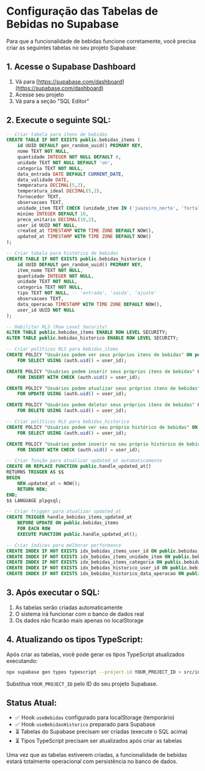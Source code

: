 # Configuração das Tabelas de Bebidas no Supabase

Para que a funcionalidade de bebidas funcione corretamente, você precisa criar as seguintes tabelas no seu projeto Supabase:

## 1. Acesse o Supabase Dashboard

1. Vá para [https://supabase.com/dashboard](https://supabase.com/dashboard)
2. Acesse seu projeto
3. Vá para a seção "SQL Editor"

## 2. Execute o seguinte SQL:

```sql
-- Criar tabela para itens de bebidas
CREATE TABLE IF NOT EXISTS public.bebidas_items (
    id UUID DEFAULT gen_random_uuid() PRIMARY KEY,
    nome TEXT NOT NULL,
    quantidade INTEGER NOT NULL DEFAULT 0,
    unidade TEXT NOT NULL DEFAULT 'un',
    categoria TEXT NOT NULL,
    data_entrada DATE DEFAULT CURRENT_DATE,
    data_validade DATE,
    temperatura DECIMAL(5,2),
    temperatura_ideal DECIMAL(5,2),
    fornecedor TEXT,
    observacoes TEXT,
    unidade_item TEXT CHECK (unidade_item IN ('juazeiro_norte', 'fortaleza')),
    minimo INTEGER DEFAULT 10,
    preco_unitario DECIMAL(10,2),
    user_id UUID NOT NULL,
    created_at TIMESTAMP WITH TIME ZONE DEFAULT NOW(),
    updated_at TIMESTAMP WITH TIME ZONE DEFAULT NOW()
);

-- Criar tabela para histórico de bebidas
CREATE TABLE IF NOT EXISTS public.bebidas_historico (
    id UUID DEFAULT gen_random_uuid() PRIMARY KEY,
    item_nome TEXT NOT NULL,
    quantidade INTEGER NOT NULL,
    unidade TEXT NOT NULL,
    categoria TEXT NOT NULL,
    tipo TEXT NOT NULL, -- 'entrada', 'saida', 'ajuste'
    observacoes TEXT,
    data_operacao TIMESTAMP WITH TIME ZONE DEFAULT NOW(),
    user_id UUID NOT NULL
);

-- Habilitar RLS (Row Level Security)
ALTER TABLE public.bebidas_items ENABLE ROW LEVEL SECURITY;
ALTER TABLE public.bebidas_historico ENABLE ROW LEVEL SECURITY;

-- Criar políticas RLS para bebidas_items
CREATE POLICY "Usuários podem ver seus próprios itens de bebidas" ON public.bebidas_items
    FOR SELECT USING (auth.uid() = user_id);

CREATE POLICY "Usuários podem inserir seus próprios itens de bebidas" ON public.bebidas_items
    FOR INSERT WITH CHECK (auth.uid() = user_id);

CREATE POLICY "Usuários podem atualizar seus próprios itens de bebidas" ON public.bebidas_items
    FOR UPDATE USING (auth.uid() = user_id);

CREATE POLICY "Usuários podem deletar seus próprios itens de bebidas" ON public.bebidas_items
    FOR DELETE USING (auth.uid() = user_id);

-- Criar políticas RLS para bebidas_historico
CREATE POLICY "Usuários podem ver seu próprio histórico de bebidas" ON public.bebidas_historico
    FOR SELECT USING (auth.uid() = user_id);

CREATE POLICY "Usuários podem inserir no seu próprio histórico de bebidas" ON public.bebidas_historico
    FOR INSERT WITH CHECK (auth.uid() = user_id);

-- Criar função para atualizar updated_at automaticamente
CREATE OR REPLACE FUNCTION public.handle_updated_at()
RETURNS TRIGGER AS $$
BEGIN
    NEW.updated_at = NOW();
    RETURN NEW;
END;
$$ LANGUAGE plpgsql;

-- Criar trigger para atualizar updated_at
CREATE TRIGGER handle_bebidas_items_updated_at
    BEFORE UPDATE ON public.bebidas_items
    FOR EACH ROW
    EXECUTE FUNCTION public.handle_updated_at();

-- Criar índices para melhorar performance
CREATE INDEX IF NOT EXISTS idx_bebidas_items_user_id ON public.bebidas_items(user_id);
CREATE INDEX IF NOT EXISTS idx_bebidas_items_unidade_item ON public.bebidas_items(unidade_item);
CREATE INDEX IF NOT EXISTS idx_bebidas_items_categoria ON public.bebidas_items(categoria);
CREATE INDEX IF NOT EXISTS idx_bebidas_historico_user_id ON public.bebidas_historico(user_id);
CREATE INDEX IF NOT EXISTS idx_bebidas_historico_data_operacao ON public.bebidas_historico(data_operacao);
```

## 3. Após executar o SQL:

1. As tabelas serão criadas automaticamente
2. O sistema irá funcionar com o banco de dados real
3. Os dados não ficarão mais apenas no localStorage

## 4. Atualizando os tipos TypeScript:

Após criar as tabelas, você pode gerar os tipos TypeScript atualizados executando:

```bash
npx supabase gen types typescript --project-id YOUR_PROJECT_ID > src/integrations/supabase/types.ts
```

Substitua `YOUR_PROJECT_ID` pelo ID do seu projeto Supabase.

## Status Atual:

- ✅ Hook `useBebidas` configurado para localStorage (temporário)
- ✅ Hook `useBebidasHistorico` preparado para Supabase
- ⏳ Tabelas do Supabase precisam ser criadas (execute o SQL acima)
- ⏳ Tipos TypeScript precisam ser atualizados após criar as tabelas

Uma vez que as tabelas estiverem criadas, a funcionalidade de bebidas estará totalmente operacional com persistência no banco de dados.